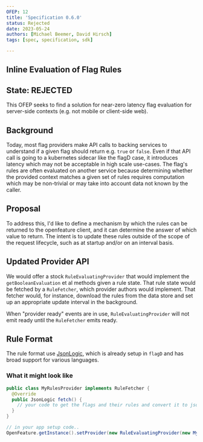 ```yaml
---
OFEP: 12
title: 'Specification 0.6.0'
status: Rejected
date: 2023-05-24
authors: [Michael Beemer, David Hirsch]
tags: [spec, specification, sdk]

---
```

## Inline Evaluation of Flag Rules

## State: REJECTED

This OFEP seeks to find a solution for near-zero latency flag evaluation for server-side contexts (e.g. not mobile or client-side web).

## Background

Today, most flag providers make API calls to backing services to understand if a given flag should return e.g. `true` or `false`. Even if that API call is going to a kubernetes sidecar like the flagD case, it introduces latency which may not be acceptable in high scale use-cases. The flag's rules are often evaluated on another service because determining whether the provided context matches a given set of rules requires computation which may be non-trivial or may take into account data not known by the caller.

## Proposal

To address this, I'd like to define a mechanism by which the rules can be returned to the openfeature client, and it can determine the answer of which value to return. The intent is to update these rules outside of the scope of the request lifecycle, such as at startup and/or on an interval basis.

## Updated Provider API

We would offer a stock `RuleEvaluatingProvider` that would implement the `getBooleanEvaluation` et al methods given a rule state. That rule state would be fetched by a `RuleFetcher`, which provider authors would implement. That fetcher would, for instance, download the rules from the data store and set up an appropriate update interval in the background.

When "provider ready" events are in use, `RuleEvaluatingProvider` will not emit ready until the `RuleFetcher` emits ready.

## Rule Format

The rule format use [JsonLogic](https://jsonlogic.com/), which is already setup in `flagD` and has broad support for various languages.

### What it might look like

```java
public class MyRulesProvider implements RuleFetcher {
  @Override
  public JsonLogic fetch() {
    // your code to get the flags and their rules and convert it to jsonlogic goes here
  }
}

// in your app setup code..
OpenFeature.getInstance().setProvider(new RuleEvaluatingProvider(new MyRulesProvider(API_KEY)))
```
